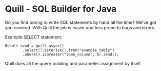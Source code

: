 # Quill - SQL Builder for Java
Do you find boring to write SQL statements by hand all the time? We've got you covered.
With Quill the job is easier and less prone to bugs and errors.

Example SELECT statement.
```
Result send = quill.async()
        .select().asterisk().from("example_table")
        .where().isGreater("some_column", 5).send();
```
Quill does all the query building and parameter assignment by itself.

